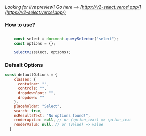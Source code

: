 *Looking for live preview? Go here --> [https://v2-select.vercel.app/](https://v2-select.vercel.app/)*


### How to use?

```javascript

    const select = document.querySelector("select");
    const options = {};

    SelectV2(select, options);

```


### Default Options

```javascript
const defaultOptions = {
    classes: {
      container: "",
      controls: "",
      dropdownRoot: "",
      dropdown: ""
    },
    placeholder: "Select",
    search: true,
    noResultsText: "No options found!",
    renderOption: null, // or (option_text) => option_text
    renderValue: null, // or (value) => value
  }
```